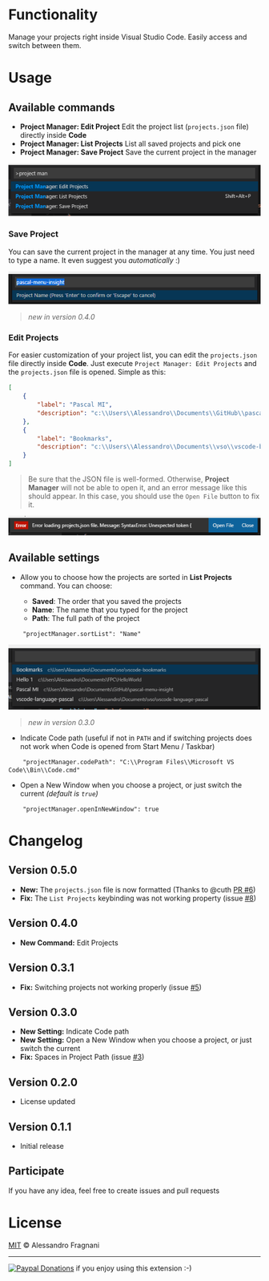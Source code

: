 # Functionality

Manage your projects right inside Visual Studio Code. Easily access and switch between them.

# Usage

## Available commands

* **Project Manager: Edit Project** Edit the project list (`projects.json` file) directly inside **Code**
* **Project Manager: List Projects** List all saved projects and pick one
* **Project Manager: Save Project** Save the current project in the manager

![Commands](images/project-manager-commands.png)

### Save Project

You can save the current project in the manager at any time. You just need to type a name. It even suggest you _automatically_ :)

![Save](images/project-manager-save.png)

 > _new in version 0.4.0_ 
 
### Edit Projects

For easier customization of your project list, you can edit the `projects.json` file directly inside **Code**. Just execute `Project Manager: Edit Projects` and the `projects.json` file is opened. Simple as this:

```json
[
    {
        "label": "Pascal MI",
        "description": "c:\\Users\\Alessandro\\Documents\\GitHub\\pascal-menu-insight"
    },
    {
        "label": "Bookmarks",
        "description": "c:\\Users\\Alessandro\\Documents\\vso\\vscode-bookmarks"
    }
]
```

> Be sure that the JSON file is well-formed. Otherwise, **Project Manager** will not be able to open it, and an error message like this should appear. In this case, you should use the `Open File` button to fix it.

![Corrupted](images/project-manager-edit-corrupted-projectsJson.png)


## Available settings

* Allow you to choose how the projects are sorted in **List Projects** command. You can choose:

    * **Saved**: The order that you saved the projects
    * **Name**: The name that you typed for the project
    * **Path**: The full path of the project

```
    "projectManager.sortList": "Name"
```

![List](images/project-manager-list-sort-by-name.png)

> _new in version 0.3.0_  

* Indicate Code path (useful if not in `PATH` and if switching projects does not work when Code is opened from Start Menu / Taskbar)
```
    "projectManager.codePath": "C:\\Program Files\\Microsoft VS Code\\Bin\\Code.cmd"
```

* Open a New Window when you choose a project, or just switch the current _(default is `true`)_
```
    "projectManager.openInNewWindow": true
```

# Changelog

## Version 0.5.0

* **New:** The `projects.json` file is now formatted (Thanks to @cuth [PR #6](https://github.com/alefragnani/vscode-project-manager/pull/6))
* **Fix:** The `List Projects` keybinding was not working property (issue [#8](https://github.com/alefragnani/vscode-project-manager/issues/8)) 

## Version 0.4.0

* **New Command:** Edit Projects

## Version 0.3.1

* **Fix:** Switching projects not working properly (issue [#5](https://github.com/alefragnani/vscode-project-manager/issues/5))

## Version 0.3.0

* **New Setting:** Indicate Code path
* **New Setting:** Open a New Window when you choose a project, or just switch the current
* **Fix:** Spaces in Project Path (issue [#3](https://github.com/alefragnani/vscode-project-manager/issues/3))

## Version 0.2.0

* License updated

## Version 0.1.1

* Initial release

## Participate

If you have any idea, feel free to create issues and pull requests

# License

[MIT](LICENSE.md) &copy; Alessandro Fragnani

---

[![Paypal Donations](https://www.paypalobjects.com/en_US/i/btn/btn_donate_SM.gif)](https://www.paypal.com/cgi-bin/webscr?cmd=_donations&business=EP57F3B6FXKTU&lc=US&item_name=Alessandro%20Fragnani&item_number=vscode%20extensions&currency_code=USD&bn=PP%2dDonationsBF%3abtn_donate_SM%2egif%3aNonHosted) if you enjoy using this extension :-)